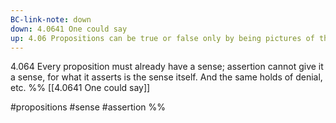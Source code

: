 ```yaml
---
BC-link-note: down
down: 4.0641 One could say
up: 4.06 Propositions can be true or false only by being pictures of the reality.
---
```

4.064 Every proposition must already have a sense; assertion cannot give it a sense, for what it asserts is the sense itself. And the same holds of denial, etc.
%%
[[4.0641 One could say]]

#propositions #sense #assertion %%